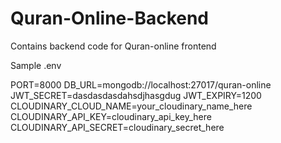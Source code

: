 # Quran-Online-Backend
Contains backend code for Quran-online frontend

Sample .env

PORT=8000
DB_URL=mongodb://localhost:27017/quran-online
JWT_SECRET=dasdasdasdahsdjhasgdug
JWT_EXPIRY=1200
CLOUDINARY_CLOUD_NAME=your_cloudinary_name_here
CLOUDINARY_API_KEY=cloudinary_api_key_here
CLOUDINARY_API_SECRET=cloudinary_secret_here
